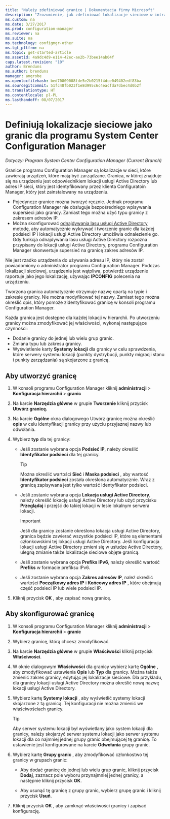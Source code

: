```yaml
---
title: "Należy zdefiniować granice | Dokumentacja firmy Microsoft"
description: "Zrozumienie, jak zdefiniować lokalizacje sieciowe w intranecie, która może zawierać urządzeń, którymi chcesz zarządzać."
ms.custom: na
ms.date: 3/27/2017
ms.prod: configuration-manager
ms.reviewer: na
ms.suite: na
ms.technology: configmgr-other
ms.tgt_pltfrm: na
ms.topic: get-started-article
ms.assetid: 4a9dc4d9-e114-42ec-ae2b-73bee14ab04f
caps.latest.revision: "10"
author: Brenduns
ms.author: brenduns
manager: angrobe
ms.openlocfilehash: bed70809008fde5e2b0215f4dce049402edf83ba
ms.sourcegitcommit: 51fc48fb023f1e8d995c6c4eacfda7dbec4d0b2f
ms.translationtype: HT
ms.contentlocale: pl-PL
ms.lasthandoff: 08/07/2017
---
```

# <a name="define-network-locations-as-boundaries-for-system-center-configuration-manager"></a>Definiują lokalizacje sieciowe jako granic dla programu System Center Configuration Manager

*Dotyczy: Program System Center Configuration Manager (Current Branch)*

Granice programu Configuration Manager są lokalizacje w sieci, które zawierają urządzeń, które mają być zarządzane. Granica, w której znajduje się na urządzeniu jest odpowiednikiem lokacji usługi Active Directory lub adres IP sieci, który jest identyfikowany przez klienta Configuratoin Manager, który jest zainstalowany na urządzeniu.
 - Pojedyncze granice można tworzyć ręcznie. Jednak programu Configuration Manager nie obsługuje bezpośredniego wpisywania supersieci jako granicy. Zamiast tego można użyć typu granicy z zakresem adresów IP.
 - Można skonfigurować [odnajdywania lasu usługi Active Directory](../../../../core/servers/deploy/configure/about-discovery-methods.md#bkmk_aboutForest) metodę, aby automatycznie wykrywać i tworzenie granic dla każdej podsieci IP i lokacji usługi Active Directory umożliwia odnalezienie go. Gdy funkcja odnajdywania lasu usługi Active Directory rozpozna przypisany do lokacji usługi Active Directory, programu Configuration Manager skonwertuje supersieć na granicę zakres adresów IP.  

Nie jest rzadko urządzenia do używania adresu IP, który nie został powiadomiony o administrator programu Configuration Manager. Podczas lokalizacji sieciowej, urządzenia jest wątpliwa, potwierdź urządzenie raportuje jako jego lokalizację, używając **IPCONFIG** polecenia na urządzeniu.  

Tworzona granica automatycznie otrzymuje nazwę opartą na typie i zakresie granicy. Nie można modyfikować tej nazwy. Zamiast tego można określić opis, który pomoże zidentyfikować granicę w konsoli programu Configuration Manager.  

Każda granica jest dostępne dla każdej lokacji w hierarchii. Po utworzeniu granicy można zmodyfikować jej właściwości, wykonaj następujące czynności:  
-   Dodanie granicy do jednej lub wielu grup granic.  
-   Zmiana typu lub zakresu granicy.  
-   Wyświetlenie karty **Systemy lokacji** dla granicy w celu sprawdzenia, które serwery systemu lokacji (punkty dystrybucji, punkty migracji stanu i punkty zarządzania) są skojarzone z granicą.  

## <a name="to-create-a-boundary"></a>Aby utworzyć granicę  

1.  W konsoli programu Configuration Manager kliknij **administracji** > **Konfiguracja hierarchii** > **granic**  

2.  Na karcie **Narzędzia główne** w grupie **Tworzenie** kliknij przycisk **Utwórz granicę.**  

3.  Na karcie **Ogólne** okna dialogowego Utwórz granicę można określić **opis** w celu identyfikacji granicy przy użyciu przyjaznej nazwy lub odwołania.  

4.  Wybierz **typ** dla tej granicy:  

    -   Jeśli zostanie wybrana opcja **Podsieć IP**, należy określić **Identyfikator podsieci** dla tej granicy.  
        > [!TIP]  
        >  Można określić wartości **Sieć** i **Maska podsieci** , aby wartość **Identyfikator podsieci** została określona automatycznie. Wraz z granicą zapisywana jest tylko wartość Identyfikator podsieci.  

    -   Jeśli zostanie wybrana opcja **Lokacja usługi Active Directory**, należy określić lokację usługi Active Directory lub użyć przycisku **Przeglądaj** i przejść do takiej lokacji w lesie lokalnym serwera lokacji.  

        > [!IMPORTANT]  
        >  Jeśli dla granicy zostanie określona lokacja usługi Active Directory, granica będzie zawierać wszystkie podsieci IP, które są elementami członkowskimi tej lokacji usługi Active Directory. Jeśli konfiguracja lokacji usługi Active Directory zmieni się w usłudze Active Directory, ulegną zmianie także lokalizacje sieciowe objęte granicą.  

    -   Jeśli zostanie wybrana opcja **Prefiks IPv6**, należy określić wartość **Prefiks** w formacie prefiksu IPv6.  

    -   Jeśli zostanie wybrana opcja **Zakres adresów IP**, należ określić wartości **Początkowy adres IP** i **Końcowy adres IP** , które obejmują część podsieci IP lub wiele podsieci IP.    

5.  Kliknij przycisk **OK** , aby zapisać nową granicę.  

## <a name="to-configure-a-boundary"></a>Aby skonfigurować granicę  

1.  W konsoli programu Configuration Manager kliknij **administracji** > **Konfiguracja hierarchii** > **granic**  

2.  Wybierz granicę, którą chcesz zmodyfikować.  

3.  Na karcie **Narzędzia główne** w grupie **Właściwości** kliknij przycisk **Właściwości**.  

4.  W oknie dialogowym **Właściwości** dla granicy wybierz kartę **Ogólne** , aby zmodyfikować ustawienia **Opis** lub **Typ** dla granicy. Można także zmienić zakres granicy, edytując jej lokalizacje sieciowe. Dla przykładu, dla granicy lokacji usługi Active Directory można określić nową nazwę lokacji usługi Active Directory.  

5.  Wybierz kartę **Systemy lokacji** , aby wyświetlić systemy lokacji skojarzone z tą granicą. Tej konfiguracji nie można zmienić we właściwościach granicy.  

    > [!TIP]  
    >  Aby serwer systemu lokacji był wyświetlany jako system lokacji dla granicy, należy skojarzyć serwer systemu lokacji jako serwer systemu lokacji dla co najmniej jednej grupy granic obejmującej tę granicę. To ustawienie jest konfigurowane na karcie **Odwołania** grupy granic.  

6.  Wybierz kartę **Grupy granic** , aby zmodyfikować członkostwo tej granicy w grupach granic:  

    -   Aby dodać granicę do jednej lub wielu grup granic, kliknij przycisk **Dodaj**, zaznacz pole wyboru przynajmniej jednej granicy, a następnie kliknij przycisk **OK**.  

    -   Aby usunąć tę granicę z grupy granic, wybierz grupę granic i kliknij przycisk **Usuń**.  

7.  Kliknij przycisk **OK** , aby zamknąć właściwości granicy i zapisać konfigurację.  
